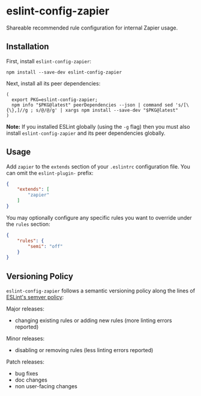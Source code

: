 # eslint-config-zapier

Shareable recommended rule configuration for internal Zapier usage.

## Installation

First, install `eslint-config-zapier`:

```
npm install --save-dev eslint-config-zapier
```

Next, install all its peer dependencies:

```
(
  export PKG=eslint-config-zapier;
  npm info "$PKG@latest" peerDependencies --json | command sed 's/[\{\},]//g ; s/@/@/g' | xargs npm install --save-dev "$PKG@latest"
)
```

**Note:** If you installed ESLint globally (using the `-g` flag) then you must also install `eslint-config-zapier` and its peer dependencies globally.

## Usage

Add `zapier` to the `extends` section of your `.eslintrc` configuration file. You can omit the `eslint-plugin-` prefix:

```json
{
    "extends": [
        "zapier"
    ]
}
```

You may optionally configure any specific rules you want to override under the `rules` section:

```json
{
    "rules": {
        "semi": "off"
    }
}
```

## Versioning Policy

`eslint-config-zapier` follows a semantic versioning policy along the lines of [ESLint's semver policy](https://github.com/eslint/eslint#semantic-versioning-policy):

Major releases:
- changing existing rules or adding new rules (more linting errors reported)

Minor releases:
- disabling or removing rules (less linting errors reported)

Patch releases:
- bug fixes
- doc changes
- non user-facing changes
